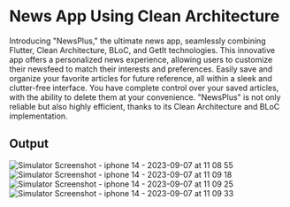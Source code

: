 <h1>News App Using Clean Architecture</h1>
<p>Introducing "NewsPlus," the ultimate news app, seamlessly combining Flutter, Clean Architecture, BLoC, and GetIt technologies. This innovative app offers a personalized news experience, allowing users to customize their newsfeed to match their interests and preferences. Easily save and organize your favorite articles for future reference, all within a sleek and clutter-free interface. You have complete control over your saved articles, with the ability to delete them at your convenience. "NewsPlus" is not only reliable but also highly efficient, thanks to its Clean Architecture and BLoC implementation.</p>

<h2>Output</h2>



![Simulator Screenshot - iphone 14 - 2023-09-07 at 11 08 55](https://github.com/rashifarhan/news_app/assets/115337593/f45bb37e-65f1-4f8e-8e9a-1d60a7af9a6b)
![Simulator Screenshot - iphone 14 - 2023-09-07 at 11 09 18](https://github.com/rashifarhan/news_app/assets/115337593/fbf8e6bb-60bc-4736-ac97-35ca43144a6a)
![Simulator Screenshot - iphone 14 - 2023-09-07 at 11 09 25](https://github.com/rashifarhan/news_app/assets/115337593/b9851919-4701-4124-9bff-577fa728d97d)
![Simulator Screenshot - iphone 14 - 2023-09-07 at 11 09 33](https://github.com/rashifarhan/news_app/assets/115337593/b775c22e-c42b-42f7-b233-beed976c859f)
